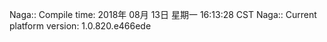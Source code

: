 Naga:: Compile time: 2018年 08月 13日 星期一 16:13:28 CST
Naga:: Current platform version: 1.0.820.e466ede
